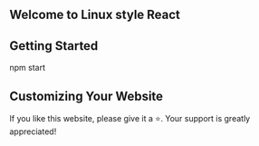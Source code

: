 
## Welcome to Linux style React


## Getting Started
npm start
## Customizing Your Website

If you like this website, please give it a ⭐. Your support is greatly appreciated!
